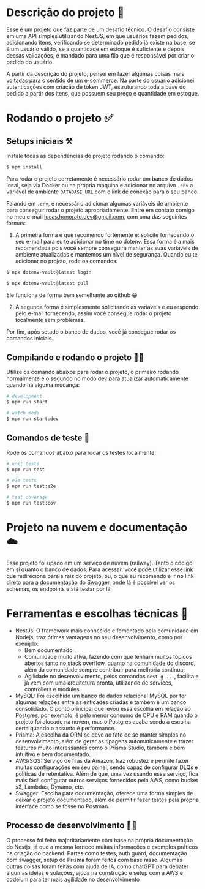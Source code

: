 # Descrição do projeto 📝

Esse é um projeto que faz parte de um desafio técnico. O desafio consiste em uma API simples utilizando NestJS, em que usuários fazem pedidos, adicionando itens, verificando se determinado pedido já existe na base, se é um usuário válido, se a quantidade em estoque é suficiente e depois dessas validações, é mandado para uma fila que é responsável por criar o pedido do usuário.

A partir da descrição do projeto, pensei em fazer algumas coisas mais voltadas para o sentido de um e-commerce. Na parte do usuário adicionei autenticações com criação de token JWT, estruturando toda a base do pedido a partir dos itens, que possuem seu preço e quantidade em estoque.

# Rodando o projeto ✅

## Setups iniciais ⚒️

Instale todas as dependências do projeto rodando o comando:

```bash
$ npm install
```

Para rodar o projeto corretamente é necessário rodar um banco de dados local, seja via Docker ou na própria máquina e adicionar no arquivo `.env` a variável de ambiente `DATABASE_URL` com o link de conexão para o seu banco.

Falando em `.env`, é necessário adicionar algumas variáveis de ambiente para conseguir rodar o projeto apropriadamente. Entre em contato comigo no meu e-mail [lucas.honorato.dev@gmail.com](mailto:lucas.honorato.dev@gmail.com), com uma das seguintes formas:

1. A primeira forma e que recomendo fortemente é: solicite fornecendo o seu e-mail para eu te adicionar no time no dotenv. Essa forma é a mais recomendada pois você sempre conseguirá manter as suas variáveis de ambiente atualizadas e mantemos um nível de segurança. Quando eu te adicionar no projeto, rode os comandos:

```bash
$ npx dotenv-vault@latest login
```

```bash
$ npx dotenv-vault@latest pull
```

Ele funciona de forma bem semelhante ao github 😁

2. A segunda forma é simplesmente solicitando as variáveis e eu respondo pelo e-mail fornecendo, assim você consegue rodar o projeto localmente sem problemas.

Por fim, após setado o banco de dados, você já consegue rodar os comandos iniciais.

## Compilando e rodando o projeto 👨‍💻

Utilize os comando abaixos para rodar o projeto, o primeiro rodando normalmente e o segundo no modo dev para atualizar automaticamente quando há alguma mudança:

```bash
# development
$ npm run start

# watch mode
$ npm run start:dev
```

## Comandos de teste 🧪

Rode os comandos abaixo para rodar os testes localmente:

```bash
# unit tests
$ npm run test

# e2e tests
$ npm run test:e2e

# test coverage
$ npm run test:cov
```

# Projeto na nuvem e documentação ☁️

Esse projeto foi upado em um serviço de nuvem (railway). Tanto o código em si quanto o banco de dados. Para acessar, você pode utilizar esse [link](https://orders-queue-production.up.railway.app) que redireciona para a raíz do projeto, ou, o que eu recomendo é ir no link direto para a [documentação do Swagger](https://orders-queue-production.up.railway.app/docs), onde lá é possível ver os schemas, os endpoints e até testar por lá

# Ferramentas e escolhas técnicas 🔨

- NestJs: O framework mais conhecido e fomentado pela comunidade em Nodejs, traz ótimas vantagens no seu desenvolvimento, como por exemplo:
    - Bem documentado;
    - Comunidade muito ativa, fazendo com que tenham muitos tópicos abertos tanto no stack overflow, quanto na comunidade do discord, além da comunidade sempre contribuir para melhoria contínua;
    - Agilidade no desenvolvimento, pelos comandos `nest g ...`, facilita e já vem com uma arquitetura pronta, utilizando de services, controllers e modules.
- MySQL: Foi escolhido um banco de dados relacional MySQL por ter algumas relações entre as entidades criadas e também é um banco consolidado. O ponto principal que levou essa escolha em relação ao Postgres, por exemplo, é pelo menor consumo de CPU e RAM quando o projeto foi alocado na nuvem, mas o Postgres acaba sendo a escolha certa quando o assunto é performance.
- Prisma: A escolha da ORM se deve ao fato de se manter simples no desenvolvimento, além de gerar as tipagens automaticamente e trazer features muito interessantes como o Prisma Studio, também é bem intuitivo e bem documentado.
- AWS/SQS: Serviço de filas da Amazon, traz robustez e permite fazer muitas configurações em seu painel, sendo capaz de configurar DLQs e políticas de retentativa. Além de que, uma vez usando esse serviço, fica mais fácil configurar outros serviços fornecidos pela AWS, como bucket s3, Lambdas, Dynamo, etc.
- Swagger: Escolha para documentação, oferece uma forma simples de deixar o projeto documentado, além de permitir fazer testes pela própria interface como se fosse no Postman.

## Processo de desenvolvimento 👨‍💻

O processo foi feito majoritariamente com base na própria documentação do Nestjs, já que a mesma fornece muitas informações e exemplos práticos na criação do backend. Partes como testes, auth guard, documentação com swagger, setup do Prisma foram feitos com base nisso. Algumas outras coisas foram feitas com ajuda de IA, como chatGPT para debater algumas ideias e soluções, ajuda na construção e setup com a AWS e codeium para ter mais agilidade no desenvolvimento
